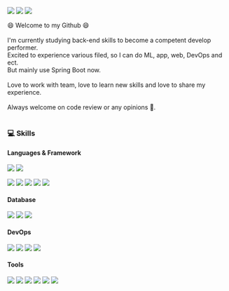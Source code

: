 <p>
  <a href="https://blog.naver.com/zhdlqkddnf" target="_blank"><img src="https://img.shields.io/badge/My Blog-2DB400?style=flat-square&logo=Naver&logoColor=white"/></a>
  <a href="mailto:zhdlqkddnf@naver.com ?subject=질문드립니다." target="_blank"><img src="https://img.shields.io/badge/zhdlqkddnf@naver.com-EA4335?style=flat-square&logo=Gmail&logoColor=white"/></a>
  <a href="https://www.linkedin.com/in/%ED%95%98%EA%B2%BD-%EA%B9%80-248236166/" target="_blank"><img src="https://img.shields.io/badge/LinkedIn-0A66C2?style=flat-square&logo=LinkedIn&logoColor=white"/></a>
 </p>

<p>
  😄 Welcome to my Github 😄
  <br/><br/>
  I'm currently studying back-end skills to become a competent develop performer. <br/>
  Excited to experience various filed, so I can do ML, app, web, DevOps and ect. <br/>
  But mainly use Spring Boot now.
  <br/><br/>
  Love to work with team, love to learn new skills and love to share my experience.
  <br/><br/>
  Always welcome on code review or any opinions 👋.   
  <br/><br/>
</p>

### 💻 Skills
#### Languages & Framework
<p>
  <img src="https://img.shields.io/badge/Java-007396?style=flat-square&logo=Java&logoColor=white"/>
  <img src="https://img.shields.io/badge/Python-#3776AB?style=flat-square&logo=Python&logoColor=white"/> 
</p>
<p>
  <img src="https://img.shields.io/badge/Android-3DDC84?style=flat-square&logo=Android&logoColor=white"/>
  <img src="https://img.shields.io/badge/Spring Boot-6DB33F?style=flat-square&logo=Spring Boot&logoColor=white"/>
  <img src="https://img.shields.io/badge/Spring MVC-6DB33F?style=flat-square&logo=Spring&logoColor=white"/>
  <img src="https://img.shields.io/badge/Spring-6DB33F?style=flat-square&logo=Spring&logoColor=black"/>
  <img src="https://img.shields.io/badge/Django-092E20?style=flat-square&logo=Django&logoColor=white"/>
</p>

#### Database
<p>
  <img src="https://img.shields.io/badge/MySQL-4479A1?style=flat-square&logo=MySQL&logoColor=white"/>
  <img src="https://img.shields.io/badge/SQLite-003B57?style=flat-square&logo=SQLite&logoColor=white"/> 
  <img src="https://img.shields.io/badge/postgreSQL-4169E1?style=flat-square&logo=PostgreSQL&logoColor=white"/> 
</p>

#### DevOps
<p>
  <img src="https://img.shields.io/badge/AWS EC2-232F3E?style=flat-square&logo=Amazon AWS&logoColor=white"/>
  <img src="https://img.shields.io/badge/AWS S3-232F3E?style=flat-square&logo=Amazon AWS&logoColor=white"/>
  <img src="https://img.shields.io/badge/AWS CloudFront-232F3E?style=flat-square&logo=Amazon AWS&logoColor=white"/>
  <img src="https://img.shields.io/badge/AWS WAF-232F3E?style=flat-square&logo=Amazon AWS&logoColor=white"/>
</p>


#### Tools
<p>
  <img src="https://img.shields.io/badge/Swagger-85EA2D?style=flat-square&logo=Swagger&logoColor=white"/>
  <img src="https://img.shields.io/badge/Postman-FF6C37?style=flat-square&logo=Postman&logoColor=white"/>
  <img src="https://img.shields.io/badge/Figma-F24E1E?style=flat-square&logo=Figma&logoColor=white"/>
  <img src="https://img.shields.io/badge/Notion-000000?style=flat-square&logo=Notion&logoColor=white"/>
  <img src="https://img.shields.io/badge/Slack-4A154B?style=flat-square&logo=Slack&logoColor=white"/>
  <img src="https://img.shields.io/badge/Git-F05032?style=flat-square&logo=Git&logoColor=white"/>
</p>

<!--
**hhaggang22/hhaggang22** is a ✨ _special_ ✨ repository because its `README.md` (this file) appears on your GitHub profile.

Here are some ideas to get you started:

- 🔭 I’m currently working on ...
- 🌱 I’m currently learning ...
- 👯 I’m looking to collaborate on ...
- 🤔 I’m looking for help with ...
- 💬 Ask me about ...
- 📫 How to reach me: ...
-  Pronouns: ...
- ⚡ Fun fact: ...
-->
